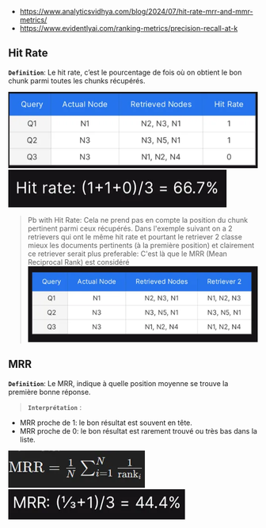 * https://www.analyticsvidhya.com/blog/2024/07/hit-rate-mrr-and-mmr-metrics/
* https://www.evidentlyai.com/ranking-metrics/precision-recall-at-k

## Hit Rate
**`Definition`**: Le hit rate, c’est le pourcentage de fois où on obtient le bon chunk parmi toutes les chunks récupérés.

![alt text](./assets/image-1.png)
![alt text](./assets/image.png)

> Pb with Hit Rate: Cela ne prend pas en compte la position du chunk pertinent parmi ceux récupérés. Dans l'exemple suivant on a 2 retrievers qui ont le même hit rate et pourtant le retriever 2 classe mieux les documents pertinents  (à la première position) et clairement ce retriever serait plus preferable: C'est là que le MRR (Mean Reciprocal Rank) est considéré
![alt text](./assets/image-2.png)

## MRR
**`Definition`**: Le MRR, indique à quelle position moyenne se trouve la première bonne réponse.

> **`Interprétation`** :
* MRR proche de 1: le bon résultat est souvent en tête.
* MRR proche de 0: le bon résultat est rarement trouvé ou très bas dans la liste.

![alt text](./assets/image-3.png)
![alt text](./assets/image-4.png)
